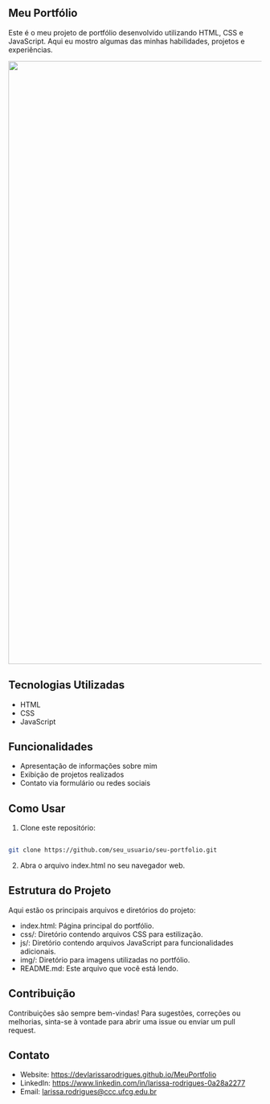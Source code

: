 ## Meu Portfólio

Este é o meu projeto de portfólio desenvolvido utilizando HTML, CSS e JavaScript. Aqui eu mostro algumas das minhas habilidades, projetos e experiências.


<div align="center">
  <img src="https://github.com/devLarissaRodrigues/MeuPortfolio/assets/101843983/78d062c0-02de-46f7-833c-df028284bcbd" alt="Imagem de Preview do Portfólio" width="1200px" />
</div>


## Tecnologias Utilizadas

- HTML
- CSS
- JavaScript

## Funcionalidades

- Apresentação de informações sobre mim
- Exibição de projetos realizados
- Contato via formulário ou redes sociais

## Como Usar

1. Clone este repositório:

 ```bash
   
git clone https://github.com/seu_usuario/seu-portfolio.git
```

2. Abra o arquivo index.html no seu navegador web.

## Estrutura do Projeto

Aqui estão os principais arquivos e diretórios do projeto:

- index.html: Página principal do portfólio.
- css/: Diretório contendo arquivos CSS para estilização.
- js/: Diretório contendo arquivos JavaScript para funcionalidades adicionais.
- img/: Diretório para imagens utilizadas no portfólio.
- README.md: Este arquivo que você está lendo.

## Contribuição

Contribuições são sempre bem-vindas! Para sugestões, correções ou melhorias, sinta-se à vontade para abrir uma issue ou enviar um pull request.

## Contato

- Website: https://devlarissarodrigues.github.io/MeuPortfolio
- LinkedIn: https://www.linkedin.com/in/larissa-rodrigues-0a28a2277
- Email: larissa.rodrigues@ccc.ufcg.edu.br
